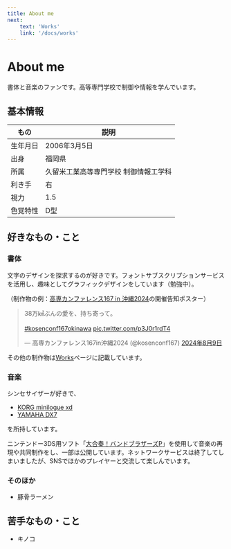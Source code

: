 ```yaml
---
title: About me
next:
    text: 'Works'
    link: '/docs/works'
---
```


# About me

書体と音楽のファンです。高等専門学校で制御や情報を学んでいます。

## 基本情報

| もの  | 説明  |
| --- | --- |
| 生年月日 | 2006年3月5日 |
| 出身 | 福岡県 |
| 所属 | 久留米工業高等専門学校 制御情報工学科 |
| 利き手 | 右 |
| 視力 | 1.5 |
| 色覚特性 | D型 |

## 好きなもの・こと

### 書体

文字のデザインを探求するのが好きです。フォントサブスクリプションサービスを活用し、趣味としてグラフィックデザインをしています（勉強中）。

（制作物の例：[高専カンファレンス167 in 沖縄2024](https://kosenconf.jp/?167okinawa)の開催告知ポスター）
<blockquote class="twitter-tweet" data-lang="ja" data-theme="light"><p lang="ja" dir="ltr">38万㎢ぶんの愛を、持ち寄って。<br><br> <a href="https://twitter.com/hashtag/kosenconf167okinawa?src=hash&amp;ref_src=twsrc%5Etfw">#kosenconf167okinawa</a> <a href="https://t.co/p3J0r1rdT4">pic.twitter.com/p3J0r1rdT4</a></p>&mdash; 高専カンファレンス167in沖縄2024 (@kosenconf167) <a href="https://twitter.com/kosenconf167/status/1821897733978124443?ref_src=twsrc%5Etfw">2024年8月9日</a></blockquote><!-- <script async src="https://platform.twitter.com/widgets.js" charset="utf-8"></script> -->

その他の制作物は[Works](/docs/works)ページに記載しています。

### 音楽

シンセサイザーが好きで、

- [KORG minilogue xd](https://www.korg.com/jp/products/synthesizers/minilogue_xd/)
- [YAMAHA DX7](https://jp.yamaha.com/products/music_production/synthesizers/dx7/index.html)

を所持しています。

ニンテンドー3DS用ソフト「[大合奏！バンドブラザーズP](https://www.nintendo.co.jp/3ds/anej/index.html)」を使用して音楽の再現や共同制作をし、一部は公開しています。ネットワークサービスは終了してしまいましたが、SNSでほかのプレイヤーと交流して楽しんでいます。

### そのほか

- 豚骨ラーメン

## 苦手なもの・こと

- キノコ